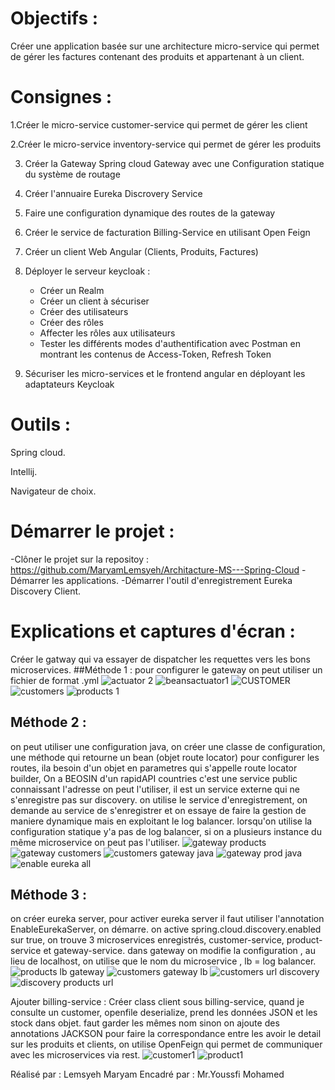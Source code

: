 # Objectifs : 

Créer une application basée sur une architecture micro-service qui permet de gérer les factures contenant des produits et appartenant à un client.

# Consignes : 

1.Créer le micro-service customer-service qui permet de gérer les client

2.Créer le micro-service inventory-service qui permet de gérer les produits

3. Créer la Gateway Spring cloud Gateway avec une Configuration statique du système de routage

4. Créer l'annuaire Eureka Discrovery Service

5. Faire une configuration dynamique des routes de la gateway

6. Créer le service de facturation Billing-Service en utilisant Open Feign

7. Créer un client Web Angular (Clients, Produits, Factures)

8. Déployer le serveur keycloak :
     - Créer un Realm
     - Créer un client à sécuriser
     - Créer des utilisateurs
     - Créer des rôles
     - Affecter les rôles aux utilisateurs
     - Tester les différents modes d'authentification avec Postman en montrant les contenus de Access-Token, Refresh Token 

9. Sécuriser les micro-services et le frontend angular en déployant les adaptateurs Keycloak

# Outils : 

Spring cloud.

Intellij.

Navigateur de choix.

# Démarrer le projet :

-Clôner le projet sur la repositoy : https://github.com/MaryamLemsyeh/Architacture-MS---Spring-Cloud
-Démarrer les applications.
-Démarrer l'outil d'enregistrement Eureka Discovery Client.

# Explications et captures d'écran :

Créer le gatway qui va essayer de dispatcher les requettes vers les bons microservices.
##Méthode 1 :
pour configurer le gateway on peut utiliser un fichier de format .yml
![actuator 2](https://user-images.githubusercontent.com/105390951/206061225-90217f05-acfc-42f3-a0e2-61465400336b.PNG)
![beansactuator1](https://user-images.githubusercontent.com/105390951/206061219-63bd5439-a761-4512-aa20-d7690c86440a.PNG)
![CUSTOMER](https://user-images.githubusercontent.com/105390951/206061217-0f91bba4-8501-4f05-95d3-4fb8f32773b1.PNG)
![customers](https://user-images.githubusercontent.com/105390951/206061214-51b5166c-4505-4b32-97b7-6e11165b99fd.PNG)
![products 1](https://user-images.githubusercontent.com/105390951/206061212-27af264b-1fe0-47ea-b763-f9b5858d570e.PNG)

## Méthode 2 : 
on peut utiliser une configuration java, 
on créer une classe de configuration, une méthode qui retourne un bean (objet route locator) pour configurer les routes, ila  besoin d'un objet en parametres qui s'appelle route locator builder, 
On a BEOSIN d'un rapidAPI countries c'est une service public connaissant l'adresse on peut l'utiliser, il est un service externe qui ne s'enregistre pas sur discovery.
on utilise le service d'enregistrement, on demande au service de s'enregistrer et on essaye de faire la gestion de maniere dynamique mais en exploitant le log balancer.
lorsqu'on utilise la configuration statique y'a pas de log balancer, si on a plusieurs instance du même microservice on peut pas l'utiliser.
![gateway products](https://user-images.githubusercontent.com/105390951/206061287-fda189d4-c4c2-4a25-8522-49de63a78fac.PNG)
![gateway customers](https://user-images.githubusercontent.com/105390951/206061289-d83d2596-5ee3-4fb1-aa97-9d5eda7e58e6.PNG)
![customers gateway java](https://user-images.githubusercontent.com/105390951/206061280-ffbcb390-443f-4690-bca1-e23d184c7aed.PNG)
![gateway prod java](https://user-images.githubusercontent.com/105390951/206061284-789679f2-f3f6-466c-a85c-79f6f7d48ea2.PNG)
![enable eureka all](https://user-images.githubusercontent.com/105390951/206061277-b518c321-e3b9-4e3f-a1ac-5ae20aa86ebc.PNG)

## Méthode 3 : 
on créer eureka server, pour activer eureka server il faut utiliser l'annotation EnableEurekaServer, on démarre.
on active spring.cloud.discovery.enabled sur true, on trouve 3 microservices enregistrés, customer-service, product-service et gateway-service.
dans gateway on modifie la configuration , au lieu de localhost, on utilise que le nom du microservice , lb = log balancer.
![products lb gateway](https://user-images.githubusercontent.com/105390951/206061484-3c307aae-9f2f-469c-b9fc-70c85caf90b9.PNG)
![customers gateway lb](https://user-images.githubusercontent.com/105390951/206061496-f8dd13ef-347d-4089-8098-349dcd694c56.PNG)
![customers url discovery](https://user-images.githubusercontent.com/105390951/206061502-ae019372-0ddf-4b80-80df-5933e3e49848.PNG)
![discovery products url](https://user-images.githubusercontent.com/105390951/206061504-4c03e830-4f10-42bb-a44f-d2c4fdd4d1a4.PNG)

Ajouter billing-service :
Créer class client sous billing-service, quand je consulte un customer, openfile deserialize, prend les données JSON et les stock dans objet. faut garder les mêmes nom sinon on ajoute des annotations JACKSON pour faire la correspondance entre les 
avoir le detail sur les produits et clients, on utilise OpenFeign qui permet de communiquer avec les microservices via rest.
![customer1](https://user-images.githubusercontent.com/105390951/206061536-d34c5dc3-8784-4828-924c-8685ea700c71.PNG)
![product1](https://user-images.githubusercontent.com/105390951/206061541-c4342635-9604-420f-af98-a80eef3f0603.PNG)


 Réalisé par : Lemsyeh Maryam 
 Encadré par : Mr.Youssfi Mohamed
